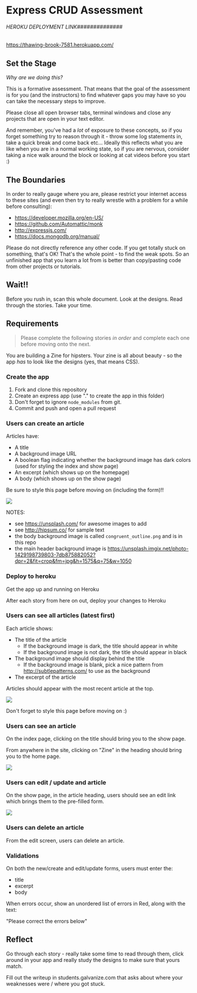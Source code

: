 # Express CRUD Assessment

###### HEROKU DEPLOYMENT LINK##############
https://thawing-brook-7581.herokuapp.com/

## Set the Stage

_Why are we doing this?_

This is a formative assessment.  That means that the goal of the assessment is for you (and the instructors) to find whatever gaps you may have so you can take the necessary steps to improve.

Please close all open browser tabs, terminal windows and close any projects that are open in your text editor.

And remember, you've had a _lot_ of exposure to these concepts, so if you forget something try to reason through it - throw some log statements in, take a quick break and come back etc...  Ideally this reflects what you are like when you are in a normal working state, so if you are nervous, consider taking a nice walk around the block or looking at cat videos before you start :)

## The Boundaries

In order to really gauge where you are, please restrict your internet access to these sites (and even then try to really wrestle with a problem for a while before consulting):

- https://developer.mozilla.org/en-US/
- https://github.com/Automattic/monk
- http://expressjs.com/
- https://docs.mongodb.org/manual/

Please do not directly reference any other code.  If you get totally stuck on something, that's OK!  That's the whole point - to find the weak spots.  So an unfinished app that you learn a lot from is better than copy/pasting code from other projects or tutorials.

## Wait!!

Before you rush in, scan this whole document.  Look at the designs.  Read through the stories.  Take your time.

## Requirements

> Please complete the following stories _in order_ and complete each one before moving onto the next.

You are building a Zine for hipsters.  Your zine is all about beauty - so the app _has_ to look like the designs (yes, that means CSS).

### Create the app

1. Fork and clone this repository
1. Create an express app (use "." to create the app in this folder)
1. Don't forget to ignore `node_modules` from git.
1. Commit and push and open a pull request

### Users can create an article

Articles have:

- A title
- A background image URL
- A boolean flag indicating whether the background image has dark colors (used for styling the index and show page)
- An excerpt (which shows up on the homepage)
- A body (which shows up on the show page)

Be sure to style this page before moving on (including the form)!!

![](designs/form.png)

NOTES:

- see https://unsplash.com/ for awesome images to add
- see http://hipsum.co/ for sample text
- the body background image is called `congruent_outline.png` and is in this repo
- the main header background image is https://unsplash.imgix.net/photo-1429198739803-7db875882052?dpr=2&fit=crop&fm=jpg&h=1575&q=75&w=1050

### Deploy to heroku

Get the app up and running on Heroku

After each story from here on out, deploy your changes to Heroku

### Users can see all articles (latest first)

Each article shows:

- The title of the article
  - If the background image is dark, the title should appear in white
  - If the background image is not dark, the title should appear in black
- The background image should display behind the title
  - If the background image is blank, pick a nice pattern from http://subtlepatterns.com/ to use as the background
- The excerpt of the article

Articles should appear with the most recent article at the top.

![](designs/index.png)

Don't forget to style this page before moving on :)

### Users can see an article

On the index page, clicking on the title should bring you to the show page.

From anywhere in the site, clicking on "Zine" in the heading should bring you to the home page.

![](designs/show.png)

### Users can edit / update and article

On the show page, in the article heading, users should see an edit link which brings them to the pre-filled form.

![](designs/edit.png)

### Users can delete an article

From the edit screen, users can delete an article.

### Validations

On both the new/create and edit/update forms, users must enter the:

- title
- excerpt
- body

When errors occur, show an unordered list of errors in Red, along with the text:

"Please correct the errors below"

## Reflect

Go through each story - really take some time to read through them, click around in your app and really study the designs to make sure that yours match.

Fill out the writeup in students.galvanize.com that asks about where your weaknesses were / where you got stuck.
